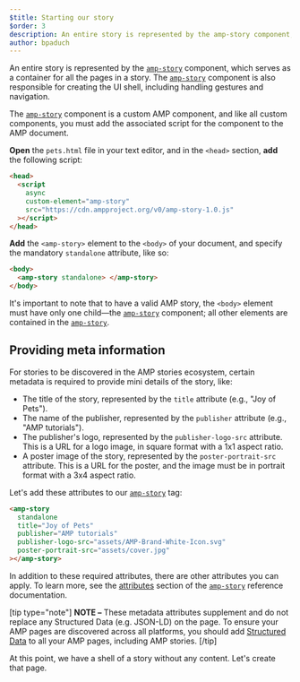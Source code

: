 ```yaml
---
$title: Starting our story
$order: 3
description: An entire story is represented by the amp-story component, which serves as a container for all the pages in a story. The amp-story component is also responsible for ...
author: bpaduch
---
```


An entire story is represented by the [`amp-story`](../../../../documentation/components/reference/amp-story.md) component, which serves as a container for all the pages in a story. The [`amp-story`](../../../../documentation/components/reference/amp-story.md) component is also responsible for creating the UI shell, including handling gestures and navigation.

The [`amp-story`](../../../../documentation/components/reference/amp-story.md) component is a custom AMP component, and like all custom components, you must add the associated script for the component to the AMP document.

**Open** the `pets.html` file in your text editor, and in the `<head>` section, **add** the following script:

```html hl_lines="2 3"
<head>
  <script
    async
    custom-element="amp-story"
    src="https://cdn.ampproject.org/v0/amp-story-1.0.js"
  ></script>
</head>
```

**Add** the `<amp-story>` element to the `<body>` of your document, and specify the mandatory `standalone` attribute, like so:

```html hl_lines="2 3"
<body>
  <amp-story standalone> </amp-story>
</body>
```

It's important to note that to have a valid AMP story, the `<body>` element must have only one child&mdash;the [`amp-story`](../../../../documentation/components/reference/amp-story.md) component; all other elements are contained in the [`amp-story`](../../../../documentation/components/reference/amp-story.md).

## Providing meta information

For stories to be discovered in the AMP stories ecosystem, certain metadata is required to provide mini details of the story, like:

- The title of the story, represented by the `title` attribute (e.g., "Joy of Pets").
- The name of the publisher, represented by the `publisher` attribute (e.g., "AMP tutorials").
- The publisher's logo, represented by the `publisher-logo-src` attribute. This is a URL for a logo image, in square format with a 1x1 aspect ratio.
- A poster image of the story, represented by the `poster-portrait-src` attribute. This is a URL for the poster, and the image must be in portrait format with a 3x4 aspect ratio.

Let's add these attributes to our [`amp-story`](../../../../documentation/components/reference/amp-story.md) tag:

```html hl_lines="2 3 4 5"
<amp-story
  standalone
  title="Joy of Pets"
  publisher="AMP tutorials"
  publisher-logo-src="assets/AMP-Brand-White-Icon.svg"
  poster-portrait-src="assets/cover.jpg"
></amp-story>
```

In addition to these required attributes, there are other attributes you can apply. To learn more, see the [attributes](../../../../documentation/components/reference/amp-story.md#attributes) section of the [`amp-story`](../../../../documentation/components/reference/amp-story.md) reference documentation.

[tip type="note"]
**NOTE –** These metadata attributes supplement and do not replace any Structured Data (e.g. JSON-LD) on the page. To ensure your AMP pages are discovered across all platforms, you should add [Structured Data](../../../../documentation/guides-and-tutorials/optimize-measure/discovery.md#integrate-with-third-party-platforms-through-additional-metadata) to all your AMP pages, including AMP stories.
[/tip]

At this point, we have a shell of a story without any content. Let's create that page.

